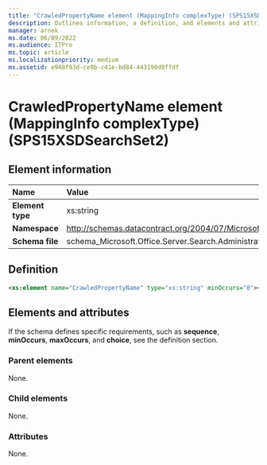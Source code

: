 ```yaml
---
title: "CrawledPropertyName element (MappingInfo complexType) (SPS15XSDSearchSet2)"
description: Outlines information, a definition, and elements and attributes for the CrawledPropertyName element in Sharepoint.
manager: arnek
ms.date: 06/09/2022
ms.audience: ITPro
ms.topic: article
ms.localizationpriority: medium
ms.assetid: e948f93d-ce9b-c41e-bd84-443190d9ffdf
---
```


# CrawledPropertyName element (MappingInfo complexType) (SPS15XSDSearchSet2)



## Element information
|Name|Value|
|:-----|:-----|
|**Element type** |xs:string  |
|**Namespace**  |http://schemas.datacontract.org/2004/07/Microsoft.Office.Server.Search.Administration   |
|**Schema file**  |schema_Microsoft.Office.Server.Search.Administration.xsd  |

## Definition

```XML
<xs:element name="CrawledPropertyName" type="xs:string" minOccurs="0"></xs:element>

```

## Elements and attributes

If the schema defines specific requirements, such as **sequence**, **minOccurs**, **maxOccurs**, and **choice**, see the definition section.

### Parent elements

None.

### Child elements

None.

### Attributes

None.
